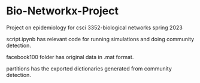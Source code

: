 # Bio-Networkx-Project
Project on epidemiology for csci 3352-biological networks spring 2023

script.ipynb has relevant code for running simulations and doing community detection.

facebook100 folder has original data in .mat format.

partitions has the exported dictionaries generated from community detection.
